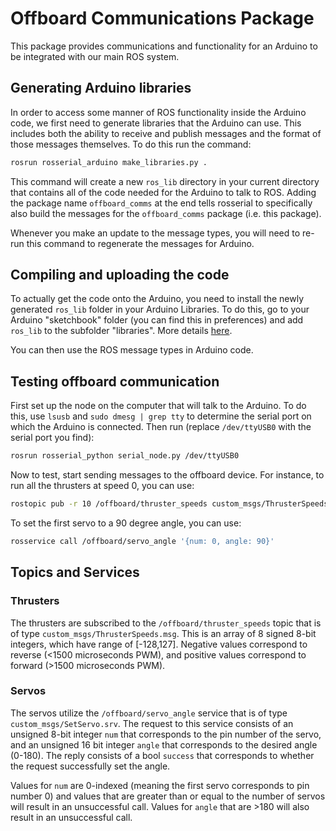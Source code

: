 # Offboard Communications Package

This package provides communications and functionality for an Arduino to be integrated with our main ROS system.

## Generating Arduino libraries
In order to access some manner of ROS functionality inside the Arduino code, we first need to generate libraries that the Arduino can use. This includes both the ability to receive and publish messages and the format of those messages themselves. To do this run the command:
```bash
rosrun rosserial_arduino make_libraries.py .
```
This command will create a new `ros_lib` directory in your current directory that contains all of the code needed for the Arduino to talk to ROS. Adding the package name `offboard_comms` at the end tells rosserial to specifically also build the messages for the `offboard_comms` package (i.e. this package).

Whenever you make an update to the message types, you will need to re-run this command to regenerate the messages for Arduino.

## Compiling and uploading the code
To actually get the code onto the Arduino, you need to install the newly generated `ros_lib` folder in your Arduino Libraries. To do this, go to your Arduino "sketchbook" folder (you can find this in preferences) and add `ros_lib` to the subfolder "libraries". More details [here](https://www.arduino.cc/en/hacking/libraries).

You can then use the ROS message types in Arduino code.

## Testing offboard communication
First set up the node on the computer that will talk to the Arduino. To do this, use `lsusb` and `sudo dmesg | grep tty` to determine the serial port on which the Arduino is connected. Then run (replace `/dev/ttyUSB0` with the serial port you find):
```bash
rosrun rosserial_python serial_node.py /dev/ttyUSB0
```
Now to test, start sending messages to the offboard device. For instance, to run all the thrusters at speed 0, you can use:
```bash
rostopic pub -r 10 /offboard/thruster_speeds custom_msgs/ThrusterSpeeds '{speeds: [0,0,0,0,0,0,0,0]}'
```
To set the first servo to a 90 degree angle, you can use:
```bash
rosservice call /offboard/servo_angle '{num: 0, angle: 90}'
```

## Topics and Services
### Thrusters
The thrusters are subscribed to the `/offboard/thruster_speeds` topic that is of type `custom_msgs/ThrusterSpeeds.msg`. This is an array of 8 signed 8-bit integers, which have range of [-128,127]. Negative values correspond to reverse (<1500 microseconds PWM), and positive values correspond to forward (>1500 microseconds PWM).
### Servos
The servos utilize the  `/offboard/servo_angle` service that is of type `custom_msgs/SetServo.srv`. The request to this service consists of an unsigned 8-bit integer `num` that corresponds to the pin number of the servo, and an unsigned 16 bit integer `angle` that corresponds to the desired angle (0-180). The reply consists of a bool `success` that corresponds to whether the request successfully set the angle.

Values for `num` are 0-indexed (meaning the first servo corresponds to pin number 0) and values that are greater than or equal to the number of servos will result in an unsuccessful call. Values for `angle` that are >180 will also result in an unsuccessful call.
